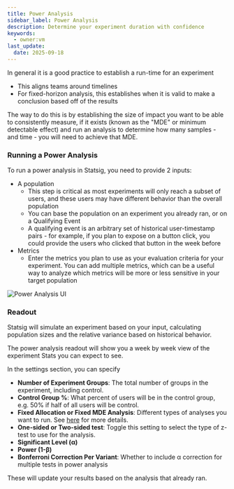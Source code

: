 ```yaml
---
title: Power Analysis
sidebar_label: Power Analysis
description: Determine your experiment duration with confidence
keywords:
  - owner:vm
last_update:
  date: 2025-09-18
---
```


In general it is a good practice to establish a run-time for an experiment

- This aligns teams around timelines
- For fixed-horizon analysis, this establishes when it is valid to make a conclusion based off of the results

The way to do this is by establishing the size of impact you want to be able to consistently measure, if it exists (known as the "MDE" or minimum detectable effect) and run an analysis to determine how many samples - and time - you will need to achieve that MDE.

### Running a Power Analysis

To run a power analysis in Statsig, you need to provide 2 inputs:

- A population
  - This step is critical as most experiments will only reach a subset of users, and these users may have different behavior than the overall population
  - You can base the population on an experiment you already ran, or on a Qualifying Event
  - A qualifying event is an arbitrary set of historical user-timestamp pairs - for example, if you plan to expose on a button click, you could provide the
    users who clicked that button in the week before
- Metrics
  - Enter the metrics you plan to use as your evaluation criteria for your experiment. You can add multiple metrics, which can be a useful way to analyze
    which metrics will be more or less sensitive in your target population

![Power Analysis UI](https://github.com/statsig-io/docs/assets/102695539/563ee87d-e16a-4649-b50a-628e32acca34)

### Readout

Statsig will simulate an experiment based on your input, calculating population sizes and the relative variance based on historical behavior.

The power analysis readout will show you a week by week view of the experiment Stats you can expect to see.

In the settings section, you can specify

- **Number of Experiment Groups**: The total number of groups in the experiment, including control.
- **Control Group %**: What percent of users will be in the control group, e.g. 50% if half of all users will be control.
- **Fixed Allocation or Fixed MDE Analysis**: Different types of analyses you want to run. See [here](https://docs.statsig.com/experiments-plus/power-analysis/#analysis-types) for more details.
- **One-sided or Two-sided test**: Toggle this setting to select the type of z-test to use for the analysis.
- **Significant Level (α)**
- **Power (1-β)**
- **Bonferroni Correction Per Variant**: Whether to include α correction for multiple tests in power analysis

These will update your results based on the analysis that already ran.

